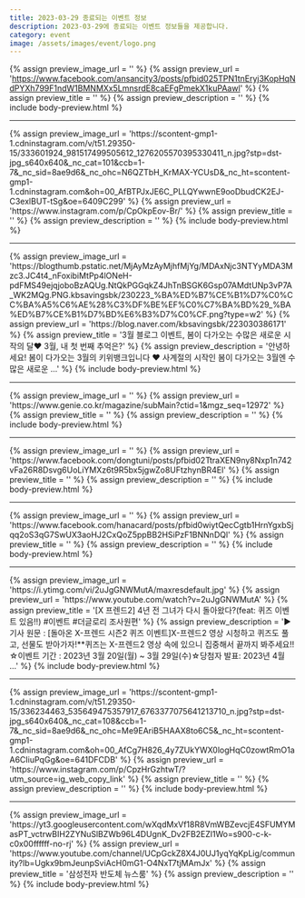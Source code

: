 ```yaml
---
title: 2023-03-29 종료되는 이벤트 정보
description: 2023-03-29에 종료되는 이벤트 정보들을 제공합니다.
category: event
image: /assets/images/event/logo.png
---
```

{% assign preview_image_url = '' %}
{% assign preview_url = 'https://www.facebook.com/ansancity3/posts/pfbid025TPN1tnEryj3KopHqNdPYXh799F1ndW1BMNMXx5LmnsrdE8caEFgPmekX1kuPAawl' %}
{% assign preview_title = '' %}
{% assign preview_description = '' %}
{% include body-preview.html %}
<hr>{% assign preview_image_url = 'https://scontent-gmp1-1.cdninstagram.com/v/t51.29350-15/333601924_981517499505612_1276205570395330411_n.jpg?stp=dst-jpg_s640x640&amp;_nc_cat=101&amp;ccb=1-7&amp;_nc_sid=8ae9d6&amp;_nc_ohc=N6QZTbH_KrMAX-YCUsD&amp;_nc_ht=scontent-gmp1-1.cdninstagram.com&amp;oh=00_AfBTPJxJE6C_PLLQYwwnE9ooDbudCK2EJ-C3exlBUT-tSg&amp;oe=6409C299' %}
{% assign preview_url = 'https://www.instagram.com/p/CpOkpEov-Br/' %}
{% assign preview_title = '' %}
{% assign preview_description = '' %}
{% include body-preview.html %}
<hr>{% assign preview_image_url = 'https://blogthumb.pstatic.net/MjAyMzAyMjhfMjYg/MDAxNjc3NTYyMDA3Mzc3.JC4t4_nFoxibiMtPp4lONeH-pdFMS49ejqjoboBzAQUg.NtQkPGGqkZ4JhTnBSGK6Gsp07AMdtUNp3vP7A_WK2MQg.PNG.kbsavingsbk/230223_%BA%ED%B7%CE%B1%D7%C0%CC%BA%A5%C6%AE%28%C3%DF%BE%EF%C0%C7%BA%BD%29_%BA%ED%B7%CE%B1%D7%BD%E6%B3%D7%C0%CF.png?type=w2' %}
{% assign preview_url = 'https://blog.naver.com/kbsavingsbk/223030386171' %}
{% assign preview_title = '3월 블로그 이벤트, 봄이 다가오는 수많은 새로운 시작의 달❤ 3월, 내 첫 번째 추억은?' %}
{% assign preview_description = '안녕하세요! 봄이 다가오는 3월의 키위뱅크입니다 ❤ 사계절의 시작인 봄이 다가오는 3월엔 수많은 새로운 ...' %}
{% include body-preview.html %}
<hr>{% assign preview_image_url = '' %}
{% assign preview_url = 'https://www.genie.co.kr/magazine/subMain?ctid=1&mgz_seq=12972' %}
{% assign preview_title = '' %}
{% assign preview_description = '' %}
{% include body-preview.html %}
<hr>{% assign preview_image_url = '' %}
{% assign preview_url = 'https://www.facebook.com/dongtuni/posts/pfbid02TtraXEN9ny8Nxp1n742vFa26R8Dsvg6UoLiYMXz6t9R5bx5jgwZo8UFtzhynBR4El' %}
{% assign preview_title = '' %}
{% assign preview_description = '' %}
{% include body-preview.html %}
<hr>{% assign preview_image_url = '' %}
{% assign preview_url = 'https://www.facebook.com/hanacard/posts/pfbid0wiytQecCgtb1HrnYgxbSjqq2oS3qG7SwUX3aoHJ2CxQoZ5ppBB2HSiPzF1BNNnDQl' %}
{% assign preview_title = '' %}
{% assign preview_description = '' %}
{% include body-preview.html %}
<hr>{% assign preview_image_url = 'https://i.ytimg.com/vi/2uJgGNWMutA/maxresdefault.jpg' %}
{% assign preview_url = 'https://www.youtube.com/watch?v=2uJgGNWMutA' %}
{% assign preview_title = '[X 프렌드2] 4년 전 그녀가 다시 돌아왔다?(feat: 퀴즈 이벤트 있음!!) #이벤트 #더글로리  조사원편' %}
{% assign preview_description = '▶ 기사 원문 : [돌아온 X-프렌드 시즌2 퀴즈 이벤트]X-프렌드2 영상 시청하고 퀴즈도 풀고, 선물도 받아가자!**퀴즈는 X-프렌드2 영상 속에 있으니 집중해서 끝까지 봐주세요!!☆이벤트 기간 : 2023년 3월 20일(월) ~ 3월 29일(수)☆당첨자 발표: 2023년 4월 ...' %}
{% include body-preview.html %}
<hr>{% assign preview_image_url = 'https://scontent-gmp1-1.cdninstagram.com/v/t51.29350-15/336234463_535649475357917_6763377075641213710_n.jpg?stp=dst-jpg_s640x640&amp;_nc_cat=108&amp;ccb=1-7&amp;_nc_sid=8ae9d6&amp;_nc_ohc=Me9EAriB5HAAX8to6C5&amp;_nc_ht=scontent-gmp1-1.cdninstagram.com&amp;oh=00_AfCg7H826_4y7ZUkYWX0logHqC0zowtRmO1aA6CIiuPqGg&amp;oe=641DFCDB' %}
{% assign preview_url = 'https://www.instagram.com/p/CpzHrGzhtwT/?utm_source=ig_web_copy_link' %}
{% assign preview_title = '' %}
{% assign preview_description = '' %}
{% include body-preview.html %}
<hr>{% assign preview_image_url = 'https://yt3.googleusercontent.com/wXqdMxVf18R8VmWBZevcjE4SFUMYMasPT_vctrwBIH2ZYNuSlBZWb96L4DUgnK_Dv2FB2EZl1Wo=s900-c-k-c0x00ffffff-no-rj' %}
{% assign preview_url = 'https://www.youtube.com/channel/UCpGckZ8X4J0UJ1yqYqKpLig/community?lb=Ugkx9bmJeunpSviAcH0mG1-O4NxT7tjMAmJx' %}
{% assign preview_title = '삼성전자 반도체 뉴스룸' %}
{% assign preview_description = '' %}
{% include body-preview.html %}